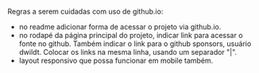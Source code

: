 Regras a serem cuidadas com uso de github.io:

  - no readme adicionar forma de acessar o projeto via github.io.  
  - no rodapé da página principal do projeto, indicar link para acessar o fonte no github. Também indicar o link para o github sponsors, usuário dwildt. Colocar os links na mesma linha, usando um separador "|".  
  - layout responsivo que possa funcionar em mobile também.  
  